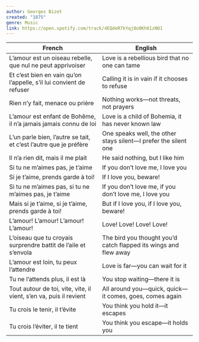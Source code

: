 ```yaml
---
author: Georges Bizet
created: "1875"
genre: Music
link: https://open.spotify.com/track/4EQdeR7kYqj0o0Kh61zNO1
---
```


| French                                                              | English                                         |
| ------------------------------------------------------------------- | ----------------------------------------------- |
| L’amour est un oiseau rebelle, que nul ne peut apprivoiser         | Love is a rebellious bird that no one can tame  |
| Et c’est bien en vain qu’on l’appelle, s’il lui convient de refuser| Calling it is in vain if it chooses to refuse   |
| Rien n’y fait, menace ou prière                                     | Nothing works—not threats, not prayers          |
| L’amour est enfant de Bohême, il n’a jamais jamais connu de loi    | Love is a child of Bohemia, it has never known law |
| L’un parle bien, l’autre se tait, et c’est l’autre que je préfère  | One speaks well, the other stays silent—I prefer the silent one |
| Il n’a rien dit, mais il me plait                                   | He said nothing, but I like him                 |
| Si tu ne m’aimes pas, je t’aime                                     | If you don’t love me, I love you                |
| Si je t’aime, prends garde à toi!                                   | If I love you, beware!                          |
| Si tu ne m’aimes pas, si tu ne m’aimes pas, je t’aime               | If you don’t love me, if you don’t love me, I love you |
| Mais si je t’aime, si je t’aime, prends garde à toi!               | But if I love you, if I love you, beware!       |
| L’amour! L’amour! L’amour! L’amour!                                 | Love! Love! Love! Love!                         |
| L’oiseau que tu croyais surprendre battit de l’aile et s’envola    | The bird you thought you’d catch flapped its wings and flew away |
| L’amour est loin, tu peux l’attendre                                | Love is far—you can wait for it                 |
| Tu ne l’attends plus, il est là                                     | You stop waiting—there it is                    |
| Tout autour de toi, vite, vite, il vient, s’en va, puis il revient | All around you—quick, quick—it comes, goes, comes again |
| Tu crois le tenir, il t’évite                                       | You think you hold it—it escapes                |
| Tu crois l’éviter, il te tient                                      | You think you escape—it holds you              |
